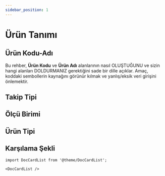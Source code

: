 ```yaml
---
sidebar_position: 1
---
```


# Ürün Tanımı


## Ürün Kodu-Adı

Bu rehber, **Ürün Kodu** ve **Ürün Adı** alanlarının nasıl OLUŞTUĞUNU ve sizin hangi alanları DOLDURMANIZ gerektiğini sade bir dille açıklar. Amaç, koddaki sembollerin kaynağını görünür kılmak ve yanlış/eksik veri girişini önlemektir.

## Takip Tipi

## Ölçü Birimi

## Ürün Tipi

## Karşılama Şekli



```mdx-code-block
import DocCardList from '@theme/DocCardList';

<DocCardList />
```
